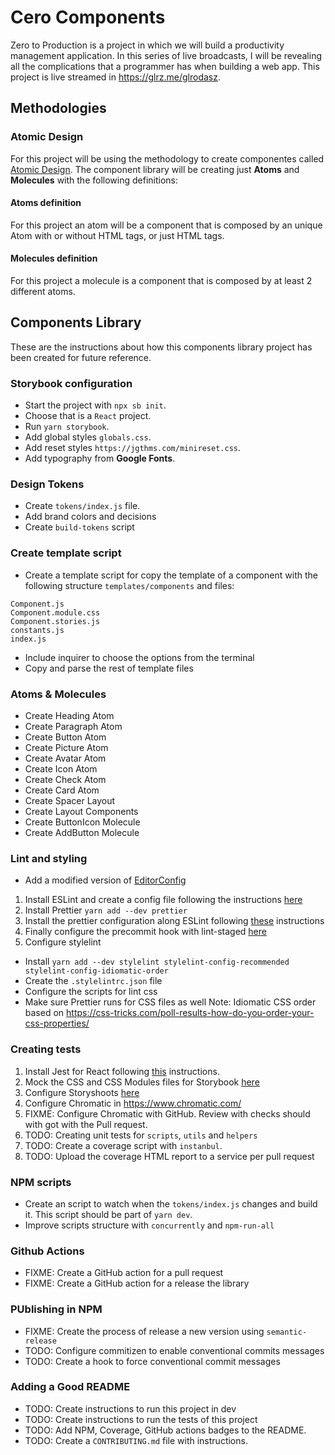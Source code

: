 # Cero Components
Zero to Production is a project in which we will build a productivity management application. In this series of live broadcasts, I will be revealing all the complications that a programmer has when building a web app. This project is live streamed in https://glrz.me/glrodasz.

## Methodologies
### Atomic Design
For this project will be using the methodology to create componentes called [Atomic Design](https://shop.bradfrost.com/products/atomic-design-ebook). The component library will be creating just **Atoms** and **Molecules** with the following definitions:

#### Atoms definition
For this project an atom will be a component that is composed by an unique Atom with or without HTML tags, or just HTML tags.
#### Molecules definition
For this project a molecule is a component that is composed by at least 2 different atoms.

## Components Library
These are the instructions about how this components library project has been created for future reference.
### Storybook configuration
- Start the project with `npx sb init`.
- Choose that is a `React` project.
- Run `yarn storybook`.
- Add global styles `globals.css`.
- Add reset styles `https://jgthms.com/minireset.css`.
- Add typography from **Google Fonts**.
### Design Tokens
- Create `tokens/index.js` file.
- Add brand colors and decisions
- Create `build-tokens` script
### Create template script
- Create a template script for copy the template of a component with 
the following structure `templates/components` and files:
```
Component.js
Component.module.css
Component.stories.js
constants.js
index.js
```
- Include inquirer to choose the options from the terminal
- Copy and parse the rest of template files
### Atoms & Molecules
- Create Heading Atom
- Create Paragraph Atom
- Create Button Atom
- Create Picture Atom
- Create Avatar Atom
- Create Icon Atom
- Create Check Atom
- Create Card Atom
- Create Spacer Layout
- Create Layout Components
- Create ButtonIcon Molecule
- Create AddButton Molecule
### Lint and styling
- Add a modified version of [EditorConfig](https://github.com/airbnb/javascript/blob/master/.editorconfig)
1. Install ESLint and create a config file following the instructions [here](https://eslint.org/docs/user-guide/getting-started#installation-and-usage)
2. Install Prettier `yarn add --dev prettier`
3. Install the prettier configuration along ESLint following [these](https://github.com/prettier/eslint-plugin-prettier#recommended-configuration) instructions
4. Finally configure the precommit hook with lint-staged [here](https://prettier.io/docs/en/precommit.html#option-1-lint-stagedhttpsgithubcomokonetlint-staged)
5. Configure stylelint
- Install `yarn add --dev stylelint stylelint-config-recommended stylelint-config-idiomatic-order`
- Create the `.stylelintrc.json` file
- Configure the scripts for lint css
- Make sure Prettier runs for CSS files as well
Note: Idiomatic CSS order based on https://css-tricks.com/poll-results-how-do-you-order-your-css-properties/ 
### Creating tests
1. Install Jest for React following [this](https://jestjs.io/docs/en/tutorial-react) instructions.
2. Mock the CSS and CSS Modules files for Storybook [here](https://jestjs.io/docs/en/webpack#mocking-css-modules)
3. Configure Storyshoots [here](https://storybook.js.org/docs/react/workflows/snapshot-testing)
4. Configure Chromatic in https://www.chromatic.com/
5. FIXME: Configure Chromatic with GitHub. Review with checks should with got with the Pull request.
6. TODO: Creating unit tests for `scripts`, `utils` and `helpers`
7. TODO: Create a coverage script with `instanbul`.
8. TODO: Upload the coverage HTML report to a service per pull request
### NPM scripts
- Create an script to watch when the `tokens/index.js` changes and build it. This script should be part of `yarn dev`.
- Improve scripts structure with `concurrently` and `npm-run-all`
### Github Actions
- FIXME: Create a GitHub action for a pull request
- FIXME: Create a GitHub action for a release the library
### PUblishing in NPM
- FIXME: Create the process of release a new version using `semantic-release`
- TODO: Configure commitizen to enable conventional commits messages
- TODO: Create a hook to force conventional commit messages
### Adding a Good README
- TODO: Create instructions to run this project in dev
- TODO: Create instructions to run the tests of this project
- TODO: Add NPM, Coverage, GitHub actions badges to the README.
- TODO: Create a `CONTRIBUTING.md` file with instructions.